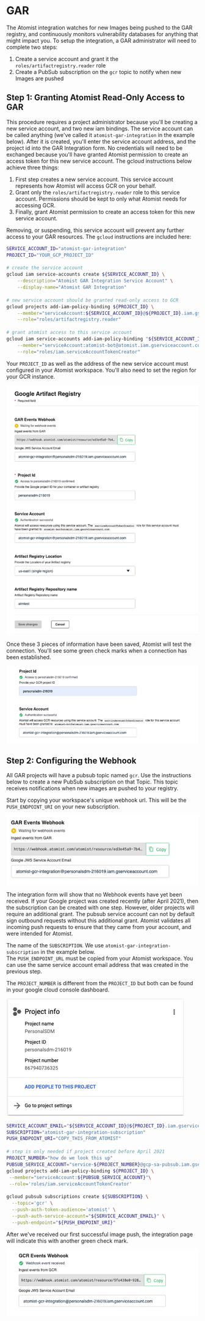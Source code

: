 # GAR

The Atomist integration watches for new Images being pushed to the GAR
registry, and continuously monitors vulnerability databases for anything that
might impact you.  To setup the integration, a GAR administrator will need to
complete two steps:

1.  Create a service account and grant it the `roles/artifactregistry.reader` role
2.  Create a PubSub subscription on the `gcr` topic to notify when new Images are pushed 

## Step 1: Granting Atomist Read-Only Access to GAR

This procedure requires a project administrator because you'll be creating a
new service account, and two new iam bindings.  The service account can be called
anything (we've called it `atomist-gar-integration` in the example below).
After it is created, you'll enter the service account address, and the project
id into the GAR Integration form.  No credentials will need to be exchanged
because you'll have granted Atomist permission to create an access token for
this new service account.  The gcloud instructions below achieve three things:

1.  First step creates a new service account.  This service account represents
    how Atomist will access GCR on your behalf.
2.  Grant only the `roles/artifactregistry.reader` role to this service account.
    Permissions should be kept to only what Atomist needs for accessing GCR.
3.  Finally, grant Atomist permission to create an access token for this new
    service account.

Removing, or suspending, this service account will prevent any further access
to your GAR resources.  The `gcloud` instructions are included here:

```bash
SERVICE_ACCOUNT_ID="atomist-gar-integration"
PROJECT_ID="YOUR_GCP_PROJECT_ID"

# create the service account
gcloud iam service-accounts create ${SERVICE_ACCOUNT_ID} \
    --description="Atomist GAR Integration Service Account" \
    --display-name="Atomist GAR Integration"

# new service account should be granted read-only access to GCR
gcloud projects add-iam-policy-binding ${PROJECT_ID} \
    --member="serviceAccount:${SERVICE_ACCOUNT_ID}@${PROJECT_ID}.iam.gserviceaccount.com" \
    --role="roles/artifactregistry.reader"

# grant atomist access to this service account
gcloud iam service-accounts add-iam-policy-binding "${SERVICE_ACCOUNT_ID}@${PROJECT_ID}.iam.gserviceaccount.com" \
    --member="serviceAccount:atomist-bot@atomist.iam.gserviceaccount.com" \
    --role="roles/iam.serviceAccountTokenCreator"
```

Your `PROJECT_ID` as well as the address of the new service account must
configured in your Atomist workspace.  You'll also need to set the region for
your GCR instance.

![img/gar/gar_config.png](img/gar/gar_config.png)

Once these 3 pieces of information have been saved, Atomist will test the
connection.  You'll see some green check marks when a connection has been
established.

![img/gar/config_success.png](img/gar/config_success.png)

## Step 2: Configuring the Webhook

All GAR projects will have a pubsub topic named `gcr`.  Use the instructions
below to create a new PubSub subscription on that Topic.  This topic receives
notifications when new images are pushed to your registry.

Start by copying your workspace's unique webhook url. This will be the
`PUSH_ENDPOINT_URI` on your new subscription.

![img/gar/webhook_config.png](img/gar/webhook_config.png)

The integration form will show that no Webhook events have yet been received.
If your Google project was created recently (after April 2021), then the
subscription can be created with one step.  However, older projects will
require an additional grant.  The pubsub service account can not by default
sign outbound requests without this additional grant.  Atomist validates all
incoming push requests to ensure that they came from your account, and were
intended for Atomist.

The name of the `SUBSCRIPTION`.  We use `atomist-gar-integration-subscription` in the example below.  
The `PUSH_ENDPOINT_URL` must be copied from your Atomist workspace.  You can use the same service account email address that was created in the previous step.

The `PROJECT_NUMBER` is different from the `PROJECT_ID` but both can be found in your google cloud console dashboard.

![img/gar/project_info.png](img/gar/project_info.png)

```bash
SERVICE_ACCOUNT_EMAIL="${SERVICE_ACCOUNT_ID}@${PROJECT_ID}.iam.gserviceaccount.com"
SUBSCRIPTION="atomist-gar-integration-subscription"
PUSH_ENDPOINT_URI="COPY_THIS_FROM_ATOMIST"

# step is only needed if project created before April 2021
PROJECT_NUMBER="how do we look this up"
PUBSUB_SERVICE_ACCOUNT="service-${PROJECT_NUMBER}@gcp-sa-pubsub.iam.gserviceaccount.com"
gcloud projects add-iam-policy-binding ${PROJECT_ID} \
 --member="serviceAccount:${PUBSUB_SERVICE_ACCOUNT}"\
 --role='roles/iam.serviceAccountTokenCreator'

gcloud pubsub subscriptions create ${SUBSCRIPTION} \
  --topic='gcr' \
  --push-auth-token-audience='atomist' \
  --push-auth-service-account="${SERVICE_ACCOUNT_EMAIL}" \
  --push-endpoint="${PUSH_ENDPOINT_URI}"
```

After we've received our first successful image push, the integration page will indicate this with another green check mark.

![img/gar/webhook_config_success.png](img/gar/webhook_config_success.png)

[pubsub]: https://cloud.google.com/pubsub/docs/push
[pubsub-authentication]: https://cloud.googme.com/pubsub/docs/push#setting_up_for_push_authentication
[short-lived-credentials]: https://cloud.google.com/iam/docs/creating-short-lived-service-account-credentials
[gar-access-control]: https://cloud.google.com/container-registry/docs/access-control
[pubsub-create]: https://cloud.google.com/sdk/gcloud/reference/pubsub/subscriptions/create
